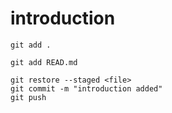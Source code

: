 # introduction
```
git add .
```
```
git add READ.md
```
```
git restore --staged <file>
git commit -m "introduction added"
git push
```
